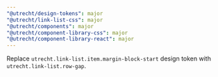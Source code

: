 ```yaml
---
"@utrecht/design-tokens": major
"@utrecht/link-list-css": major
"@utrecht/components": major
"@utrecht/component-library-css": major
"@utrecht/component-library-react": major
---
```


Replace `utrecht.link-list.item.margin-block-start` design token with `utrecht.link-list.row-gap`.
